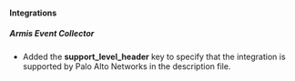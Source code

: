 
#### Integrations

##### Armis Event Collector

- Added the **support_level_header** key to specify that the integration is supported by Palo Alto Networks in the description file.
